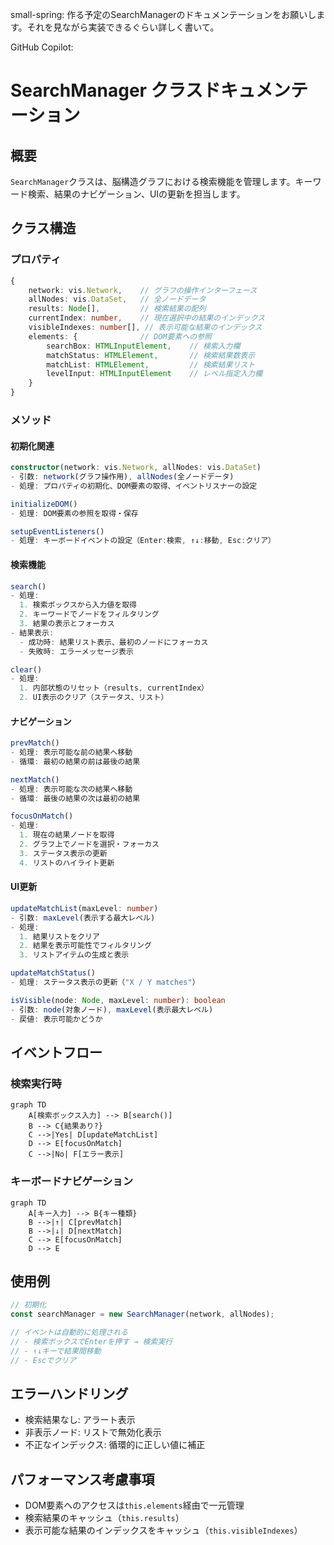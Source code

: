 small-spring: 作る予定のSearchManagerのドキュメンテーションをお願いします。それを見ながら実装できるぐらい詳しく書いて。

GitHub Copilot: 
# SearchManager クラスドキュメンテーション

## 概要
`SearchManager`クラスは、脳構造グラフにおける検索機能を管理します。キーワード検索、結果のナビゲーション、UIの更新を担当します。

## クラス構造

### プロパティ
```typescript
{
    network: vis.Network,    // グラフの操作インターフェース
    allNodes: vis.DataSet,   // 全ノードデータ
    results: Node[],         // 検索結果の配列
    currentIndex: number,    // 現在選択中の結果のインデックス
    visibleIndexes: number[], // 表示可能な結果のインデックス
    elements: {              // DOM要素への参照
        searchBox: HTMLInputElement,    // 検索入力欄
        matchStatus: HTMLElement,       // 検索結果数表示
        matchList: HTMLElement,         // 検索結果リスト
        levelInput: HTMLInputElement    // レベル指定入力欄
    }
}
```

### メソッド

#### 初期化関連
```typescript
constructor(network: vis.Network, allNodes: vis.DataSet)
- 引数: network(グラフ操作用), allNodes(全ノードデータ)
- 処理: プロパティの初期化、DOM要素の取得、イベントリスナーの設定

initializeDOM()
- 処理: DOM要素の参照を取得・保存

setupEventListeners()
- 処理: キーボードイベントの設定（Enter:検索, ↑↓:移動, Esc:クリア）
```

#### 検索機能
```typescript
search()
- 処理: 
  1. 検索ボックスから入力値を取得
  2. キーワードでノードをフィルタリング
  3. 結果の表示とフォーカス
- 結果表示: 
  - 成功時: 結果リスト表示、最初のノードにフォーカス
  - 失敗時: エラーメッセージ表示

clear()
- 処理: 
  1. 内部状態のリセット（results, currentIndex）
  2. UI表示のクリア（ステータス、リスト）
```

#### ナビゲーション
```typescript
prevMatch()
- 処理: 表示可能な前の結果へ移動
- 循環: 最初の結果の前は最後の結果

nextMatch()
- 処理: 表示可能な次の結果へ移動
- 循環: 最後の結果の次は最初の結果

focusOnMatch()
- 処理: 
  1. 現在の結果ノードを取得
  2. グラフ上でノードを選択・フォーカス
  3. ステータス表示の更新
  4. リストのハイライト更新
```

#### UI更新
```typescript
updateMatchList(maxLevel: number)
- 引数: maxLevel(表示する最大レベル)
- 処理: 
  1. 結果リストをクリア
  2. 結果を表示可能性でフィルタリング
  3. リストアイテムの生成と表示

updateMatchStatus()
- 処理: ステータス表示の更新（"X / Y matches"）

isVisible(node: Node, maxLevel: number): boolean
- 引数: node(対象ノード), maxLevel(表示最大レベル)
- 戻値: 表示可能かどうか
```

## イベントフロー

### 検索実行時
```mermaid
graph TD
    A[検索ボックス入力] --> B[search()]
    B --> C{結果あり?}
    C -->|Yes| D[updateMatchList]
    D --> E[focusOnMatch]
    C -->|No| F[エラー表示]
```

### キーボードナビゲーション
```mermaid
graph TD
    A[キー入力] --> B{キー種類}
    B -->|↑| C[prevMatch]
    B -->|↓| D[nextMatch]
    C --> E[focusOnMatch]
    D --> E
```

## 使用例
```javascript
// 初期化
const searchManager = new SearchManager(network, allNodes);

// イベントは自動的に処理される
// - 検索ボックスでEnterを押す → 検索実行
// - ↑↓キーで結果間移動
// - Escでクリア
```

## エラーハンドリング
- 検索結果なし: アラート表示
- 非表示ノード: リストで無効化表示
- 不正なインデックス: 循環的に正しい値に補正

## パフォーマンス考慮事項
- DOM要素へのアクセスは`this.elements`経由で一元管理
- 検索結果のキャッシュ（`this.results`）
- 表示可能な結果のインデックスをキャッシュ（`this.visibleIndexes`）